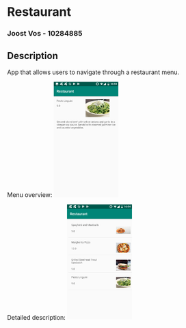# Restaurant

### Joost Vos - 10284885

## Description

App that allows users to navigate through a restaurant menu.

Menu overview:
<img src="/doc/Screenshot_Menu.png" height="30%" width="30%"/>

Detailed description:
<img src="/doc/Screenshot_Detail.png" height="30%" width="30%"/>
